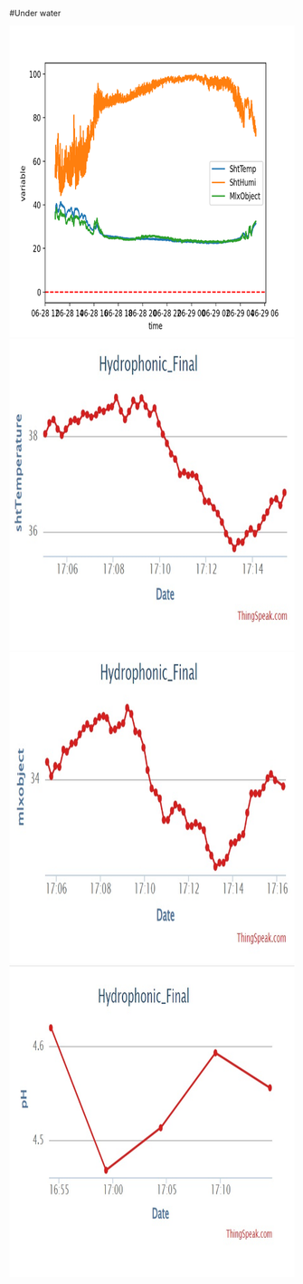 
#Under water

<img src="https://github.com/OdedHol/agrotech/blob/main/Figure%201.png" width = "700" height ="550"> 

<img src="https://github.com/OdedHol/agrotech/blob/main/Images/WhatsApp%20Image%202023-06-28%20at%2017.15.58.jpeg" width="700" height="550">

<img src="https://github.com/OdedHol/agrotech/blob/main/Images/WhatsApp%20Image%202023-06-28%20at%2017.16.34.jpeg" width="700" height="550">

<img src="https://github.com/OdedHol/agrotech/blob/main/Images/WhatsApp%20Image%202023-06-28%20at%2017.17.13.jpeg" width="700" height="550">
